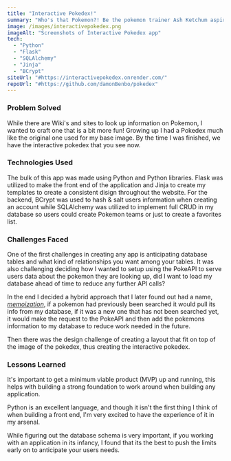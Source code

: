 ```yaml
---
title: "Interactive Pokedex!"
summary: "Who's that Pokemon?! Be the pokemon trainer Ash Ketchum aspired to be with your very own Interactive Pokedex! This Interactive Pokedex allows you to look up information about each Pokemon's unique attributes and abilities; as well as where you can find them. Save your favorites to craft your dream team!"
image: /images/interactivepokedex.png
imageAlt: "Screenshots of Interactive Pokedex app"
tech:
  - "Python"
  - "Flask"
  - "SQLAlchemy"
  - "Jinja"
  - "BCrypt"
siteUrl: "#https://interactivepokedex.onrender.com/"
repoUrl: "#https://github.com/damonBenbo/pokedex"
---
```


### Problem Solved

While there are Wiki's and sites to look up information on Pokemon, I wanted to craft one that is a bit more fun! Growing up I had a Pokedex much like the original one used for my base image. By the time I was finished, we have the interactive pokedex that you see now.

### Technologies Used

The bulk of this app was made using Python and Python libraries. Flask was utilized to make the front end of the application and Jinja to create my templates to create a consistent disign throughout the website. For the backend, BCrypt was used to hash & salt users information when creating an account while SQLAlchemy was utilized to implement full CRUD in my database so users could create Pokemon teams or just to create a favorites list.

### Challenges Faced

One of the first challenges in creating any app is anticipating database tables and what kind of relationships you want among your tables. It was also challenging deciding how I wanted to setup using the PokeAPI to serve users data about the pokemon they are looking up, did I want to load my database ahead of time to reduce any further API calls? 

In the end I decided a hybrid approach that I later found out had a name, [<u>*memoization*</u>](https://en.wikipedia.org/wiki/Memoization), if a pokemon had previously been searched it would pull its info from my database, if it was a new one that has not been searched yet, it would make the request to the PokeAPI and then add the pokemons information to my database to reduce work needed in the future.

Then there was the design challenge of creating a layout that fit on top of the image of the pokedex, thus creating the interactive pokedex.

### Lessons Learned

It's important to get a minimum viable product (MVP) up and running, this helps with building a strong foundation to work around when building any application.

Python is an excellent language, and though it isn't the first thing I think of when building a front end, I'm very excited to have the experience of it in my arsenal. 

While figuring out the database schema is very important, if you working with an application in its infancy, I found that its the best to push the limits early on to anticipate your users needs.